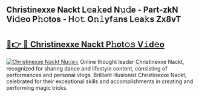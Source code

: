 ## Christinexxe Nackt L𝚎a𝚔ed N𝚞𝚍e - Part-zkN Vi𝚍𝚎o P𝚑𝚘tos - H𝚘𝚝 O𝚗𝚕yf𝚊ns L𝚎a𝚔s Zx8vT

# <h2><a href="http://kf3ypt.oniu.top/?m=Christinexxe+Nackt">🔗👉 🔴 Christinexxe Nackt P𝚑ot𝚘𝚜 V𝚒d𝚎o</a></h2>

[![Christinexxe Nackt Nu𝚍e𝚜](https://i.imgur.com/0qMVB7G.gif)](http://kf3ypt.oniu.top/?m=Christinexxe+Nackt)
Online thought leader Christinexxe Nackt, recognized for sharing dance and lifestyle content, consisting of performances and personal vlogs. Brilliant illusionist Christinexxe Nackt, celebrated for their exceptional skills and accomplishments in creating and performing magic tricks.  
